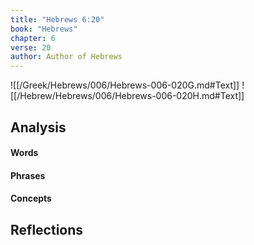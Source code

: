 ```yaml
---
title: "Hebrews 6:20"
book: "Hebrews"
chapter: 6
verse: 20
author: Author of Hebrews
---
```

![[/Greek/Hebrews/006/Hebrews-006-020G.md#Text]]
![[/Hebrew/Hebrews/006/Hebrews-006-020H.md#Text]]

## Analysis

#### Words

#### Phrases

#### Concepts

## Reflections
